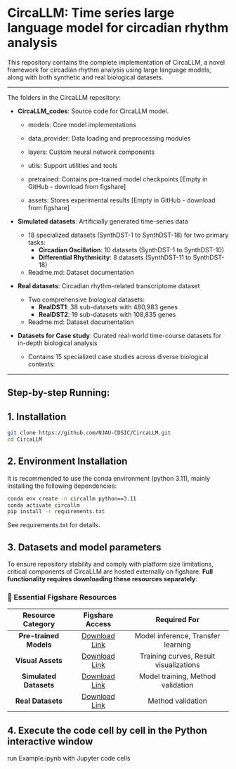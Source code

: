 # CircaLLM: Time series large language model for circadian rhythm analysis

This repository contains the complete implementation of CircaLLM, a novel framework for circadian rhythm analysis using large language models, along with both synthetic and real biological datasets.

---

The folders in the CircaLLM repository:

- **CircaLLM_codes**: Source code for CircaLLM model.
  
  - models: Core model implementations
  
  - data_provider: Data loading and preprocessing modules
  
  - layers: Custom neural network components
  
  - utils: Support utilities and tools

  - pretrained: Contains pre-trained model checkpoints [Empty in GitHub - download from figshare]

  - assets: Stores experimental results [Empty in GitHub - download from figshare]

- **Simulated datasets**: Artificially generated time-series data
  - 18 specialized datasets (SynthDST-1 to SynthDST-18) for two primary tasks:
    - **Circadian Oscillation**: 10 datasets (SynthDST-1 to SynthDST-10)
    - **Differential Rhythmicity**: 8 datasets (SynthDST-11 to SynthDST-18)
  - Readme.md: Dataset documentation

- **Real datasets**: Circadian rhythm-related transcriptome dataset
  - Two comprehensive biological datasets:
    - **RealDST1**: 38 sub-datasets with 480,983 genes
    - **RealDST2**: 19 sub-datasets with 108,835 genes
  - Readme.md: Dataset documentation
 
- **Datasets for Case study**: Curated real-world time-course datasets for in-depth biological analysis  
  - Contains 15 specialized case studies across diverse biological contexts:

---

## **Step-by-step Running:**

## 1. Installation

```bash
git clone https://github.com/NJAU-CDSIC/CircaLLM.git
cd CircaLLM
```

## 2. Environment Installation

It is recommended to use the conda environment (python 3.11), mainly installing the following dependencies:

```bash
conda env create -n circallm python==3.11
conda activate circallm
pip install -r requirements.txt
```

See requirements.txt for details.

## 3. Datasets and model parameters

To ensure repository stability and comply with platform size limitations, critical components of CircaLLM are hosted externally on figshare. **Full functionality requires downloading these resources separately**:

### 🔗 Essential Figshare Resources

| Resource Category | Figshare Access | Required For |
|:-----------------:|:---------------:|:------------:|
| **Pre-trained Models** | [Download Link](https://figshare.com/s/625915ef49abac604d76) | Model inference, Transfer learning |
| **Visual Assets** | [Download Link](https://figshare.com/s/625915ef49abac604d76) | Training curves, Result visualizations |
| **Simulated Datasets** | [Download Link](https://figshare.com/s/625915ef49abac604d76) | Model training, Method validation |
| **Real Datasets** | [Download Link](https://figshare.com/s/625915ef49abac604d76) |  Method validation |

## 4.  Execute the code cell by cell in the Python interactive window
  
run Example.ipynb with Jupyter code cells
